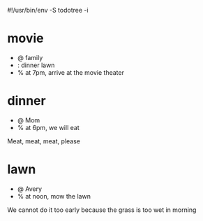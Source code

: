 #!/usr/bin/env -S todotree -i

# movie
- @ family
- : dinner lawn
- % at 7pm, arrive at the movie theater

# dinner
- @ Mom
- % at 6pm, we will eat

Meat, meat, meat, please

# lawn
- @ Avery
- % at noon, mow the lawn

We cannot do it too early because the grass is too wet in morning

